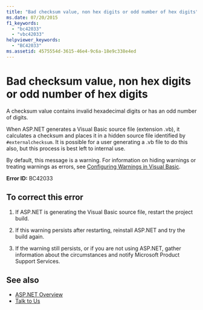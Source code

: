 ```yaml
---
title: "Bad checksum value, non hex digits or odd number of hex digits"
ms.date: 07/20/2015
f1_keywords: 
  - "bc42033"
  - "vbc42033"
helpviewer_keywords: 
  - "BC42033"
ms.assetid: 4575554d-3615-46e4-9c6a-18e9c338e4ed
---
```

# Bad checksum value, non hex digits or odd number of hex digits
A checksum value contains invalid hexadecimal digits or has an odd number of digits.  
  
 When ASP.NET generates a Visual Basic source file (extension .vb), it calculates a checksum and places it in a hidden source file identified by `#externalchecksum`. It is possible for a user generating a .vb file to do this also, but this process is best left to internal use.  
  
 By default, this message is a warning. For information on hiding warnings or treating warnings as errors, see [Configuring Warnings in Visual Basic](/visualstudio/ide/configuring-warnings-in-visual-basic).  
  
 **Error ID:** BC42033  
  
## To correct this error  
  
1.  If ASP.NET is generating the Visual Basic source file, restart the project build.  
  
2.  If this warning persists after restarting, reinstall ASP.NET and try the build again.  
  
3.  If the warning still persists, or if you are not using ASP.NET, gather information about the circumstances and notify Microsoft Product Support Services.  
  
## See also

- [ASP.NET Overview](/aspnet/overview)
- [Talk to Us](/visualstudio/ide/talk-to-us)
